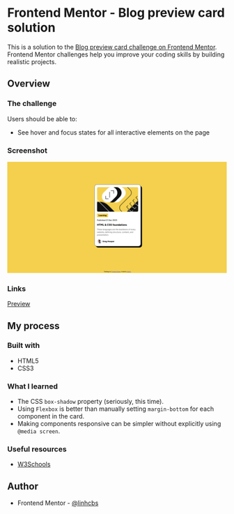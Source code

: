 # Frontend Mentor - Blog preview card solution

This is a solution to the [Blog preview card challenge on Frontend Mentor](https://www.frontendmentor.io/challenges/blog-preview-card-ckPaj01IcS). Frontend Mentor challenges help you improve your coding skills by building realistic projects. 

## Overview

### The challenge

Users should be able to:

- See hover and focus states for all interactive elements on the page

### Screenshot

![](./screenshot.jpg)

### Links

[Preview](https://linhcbs.github.io/My-Front-end-Dump/blog-preview-card-main)

## My process

### Built with

- HTML5
- CSS3

### What I learned

- The CSS `box-shadow` property (seriously, this time).
- Using `Flexbox` is better than manually setting `margin-bottom` for each component in the card.
- Making components responsive can be simpler without explicitly using `@media screen`.


### Useful resources

- [W3Schools](https://www.w3schools.com/)

## Author

- Frontend Mentor - [@linhcbs](https://www.frontendmentor.io/profile/linhcbs)